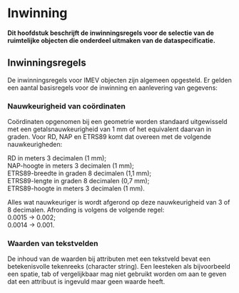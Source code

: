 # Inwinning


**Dit hoofdstuk beschrijft de inwinningsregels voor de selectie van de
ruimtelijke objecten die onderdeel uitmaken van de dataspecificatie.**

## Inwinningsregels


De inwinningsregels voor IMEV objecten zijn algemeen opgesteld. Er gelden een aantal basisregels voor de inwinning en aanlevering van gegevens:

### Nauwkeurigheid van coördinaten

Coördinaten opgenomen bij een geometrie worden standaard uitgewisseld met een
getalsnauwkeurigheid van 1 mm of het equivalent daarvan in graden. Voor RD, NAP
en ETRS89 komt dat overeen met de volgende nauwkeurigheden:

RD in meters 3 decimalen (1 mm);  
NAP-hoogte in meters 3 decimalen (1 mm);  
ETRS89-breedte in graden 8 decimalen (1,1 mm);  
ETRS89-lengte in graden 8 decimalen (0,7 mm);  
ETRS89-hoogte in meters 3 decimalen (1 mm).

Alles wat nauwkeuriger is wordt afgerond op deze nauwkeurigheid van 3 of 8
decimalen. Afronding is volgens de volgende regel:  
0.0015 -\> 0.002;  
0.0014 -\> 0.001.

### Waarden van tekstvelden

De inhoud van de waarden bij attributen met een tekstveld bevat een betekenisvolle tekenreeks (character string). Een leesteken als bijvoorbeeld een spatie, tab of vergelijkbaar mag niet gebruikt worden om aan te geven dat een attribuut is ingevuld maar geen waarde heeft.
